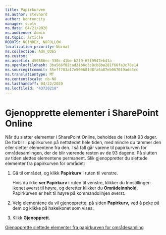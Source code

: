 ```yaml
---
title: Papirkurven
ms.author: stevhord
author: bentoncity
manager: scotv
ms.date: 04/21/2020
ms.audience: Admin
ms.topic: article
ROBOTS: NOINDEX, NOFOLLOW
localization_priority: Normal
ms.collection: Adm_O365
ms.custom: ''
ms.assetid: 456586ec-330c-41be-b2f9-65f9947eb41a
ms.openlocfilehash: 3ba566f02cad31b6c3c8cb8ba281f66fa3c78e14
ms.sourcegitcommit: 55eff703a17e500681d8fa6a87eb067019ade3cc
ms.translationtype: MT
ms.contentlocale: nb-NO
ms.lasthandoff: 04/22/2020
ms.locfileid: "43720218"
---
```

# <a name="restore-items-in-sharepoint-online"></a>Gjenopprette elementer i SharePoint Online

Når du sletter elementer i SharePoint Online, beholdes de i totalt 93 dager. De forblir i papirkurven på nettstedet hele tiden, med mindre du tømmer den eller sletter elementene fra den. I så fall går varene til papirkurven for områdesamlingen, der de blir værende resten av de 93 dagene. På slutten av tiden slettes elementene permanent. Slik gjenoppretter du slettede elementer fra papirkurven for området:
  
1. Gå til området, og klikk **Papirkurv** i ruten til venstre. 
    
    Hvis du ikke **ser Papirkurv** i ruten til venstre, klikker du Innstillinger-ikonet øverst til høyre, og deretter klikker du **Områdeinnhold**. Papirkurven er helt til høyre på kommandolinjen øverst.
    
2. Velg elementene du vil gjenopprette, på siden **Papirkurv,** ved å peke på dem og klikke på hakeikonet som vises. 
    
3. Klikk **Gjenopprett**.
    
[Gjenopprette slettede elementer fra papirkurven for områdesamling](https://go.microsoft.com/fwlink/?linkid=866439)
  


